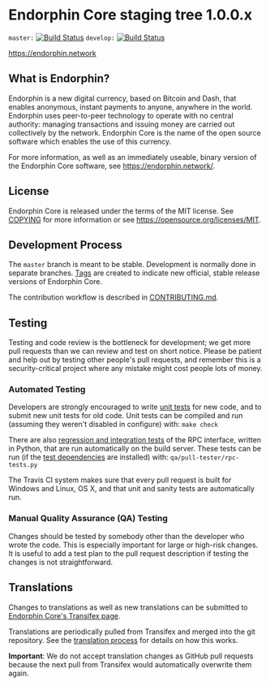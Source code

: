 Endorphin Core staging tree 1.0.0.x
===============================

`master:` [![Build Status](https://travis-ci.org/endorphincoin/endorphin.svg?branch=master)](https://travis-ci.org/endorphincoin/endorphin) `develop:` [![Build Status](https://travis-ci.org/endorphincoin/endorphin.svg?branch=develop)](https://travis-ci.org/endorphincoin/endorphin/branches)

https://endorphin.network


What is Endorphin?
----------------

Endorphin is a new digital currency, based on Bitcoin and Dash, that enables anonymous, instant
payments to anyone, anywhere in the world. Endorphin uses peer-to-peer technology
to operate with no central authority: managing transactions and issuing money
are carried out collectively by the network. Endorphin Core is the name of the open
source software which enables the use of this currency.

For more information, as well as an immediately useable, binary version of
the Endorphin Core software, see https://endorphin.network/.


License
-------

Endorphin Core is released under the terms of the MIT license. See [COPYING](COPYING) for more
information or see https://opensource.org/licenses/MIT.

Development Process
-------------------

The `master` branch is meant to be stable. Development is normally done in separate branches.
[Tags](https://github.com/endorphincoin/endorphin/tags) are created to indicate new official,
stable release versions of Endorphin Core.

The contribution workflow is described in [CONTRIBUTING.md](CONTRIBUTING.md).

Testing
-------

Testing and code review is the bottleneck for development; we get more pull
requests than we can review and test on short notice. Please be patient and help out by testing
other people's pull requests, and remember this is a security-critical project where any mistake might cost people
lots of money.

### Automated Testing

Developers are strongly encouraged to write [unit tests](/doc/unit-tests.md) for new code, and to
submit new unit tests for old code. Unit tests can be compiled and run
(assuming they weren't disabled in configure) with: `make check`

There are also [regression and integration tests](/qa) of the RPC interface, written
in Python, that are run automatically on the build server.
These tests can be run (if the [test dependencies](/qa) are installed) with: `qa/pull-tester/rpc-tests.py`

The Travis CI system makes sure that every pull request is built for Windows
and Linux, OS X, and that unit and sanity tests are automatically run.

### Manual Quality Assurance (QA) Testing

Changes should be tested by somebody other than the developer who wrote the
code. This is especially important for large or high-risk changes. It is useful
to add a test plan to the pull request description if testing the changes is
not straightforward.

Translations
------------

Changes to translations as well as new translations can be submitted to
[Endorphin Core's Transifex page](https://www.transifex.com/projects/p/endorphin/).

Translations are periodically pulled from Transifex and merged into the git repository. See the
[translation process](doc/translation_process.md) for details on how this works.

**Important**: We do not accept translation changes as GitHub pull requests because the next
pull from Transifex would automatically overwrite them again.
